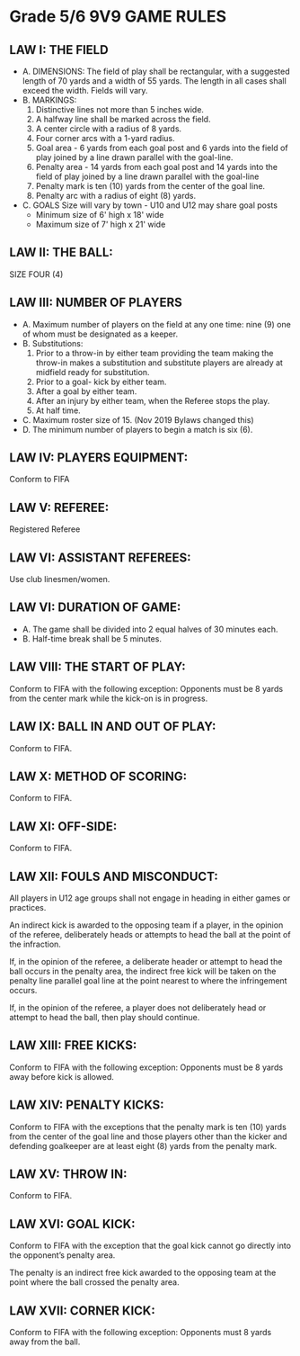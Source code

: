 # Grade 5/6 9V9 GAME RULES

## LAW I: THE FIELD

   * A. DIMENSIONS:
       The field of play shall be rectangular, with a suggested length of 70 yards and a width of 55 yards.
       The length in all cases shall exceed the width. Fields will vary.
   * B. MARKINGS:
      1. Distinctive lines not more than 5 inches wide.
      2. A halfway line shall be marked across the field.
      3. A center circle with a radius of 8 yards.
      4. Four corner arcs with a 1-yard radius.
      5. Goal area - 6 yards from each goal post and 6 yards into the field of play joined by a line drawn parallel with the goal-line.
      6. Penalty area - 14 yards from each goal post and 14 yards into the field of play joined by a line drawn parallel with the goal-line
      7. Penalty mark is ten (10) yards from the center of the goal line.
      8. Penalty arc with a radius of eight (8) yards.
   * C. GOALS
      Size will vary by town - U10 and U12 may share goal posts
      * Minimum size of 6' high x 18' wide
      * Maximum size of 7' high x 21' wide


## LAW II: THE BALL:
SIZE FOUR (4)

## LAW III: NUMBER OF PLAYERS

   * A. Maximum number of players on the field at any one time: nine (9) one of whom must be designated as a keeper.
   * B. Substitutions:
      1. Prior to a throw-in by either team providing the team making the throw-in makes a substitution and substitute players are already at midfield ready for substitution.
      2. Prior to a goal- kick by either team.
      3. After a goal by either team.
      4. After an injury by either team, when the Referee stops the play.
      5. At half time.
   * C. Maximum roster size of 15. (Nov 2019 Bylaws changed this)
   * D. The minimum number of players to begin a match is six (6).

## LAW IV: PLAYERS EQUIPMENT:
Conform to FlFA

## LAW V: REFEREE:
Registered Referee

## LAW VI: ASSISTANT REFEREES:
Use club linesmen/women.

## LAW VI: DURATION OF GAME:

   * A. The game shall be divided into 2 equal halves of 30 minutes each.
   * B. Half-time break shall be 5 minutes.

## LAW VIII: THE START OF PLAY:
Conform to FIFA with the following exception: Opponents must be 8 yards from the center mark while the kick-on is in progress.

## LAW IX: BALL IN AND OUT OF PLAY:
Conform to FIFA.

## LAW X: METHOD OF SCORING:
Conform to FIFA.

## LAW XI: OFF-SIDE:
Conform to FIFA.

## LAW XII: FOULS AND MISCONDUCT:
All players in U12 age groups shall not engage in heading in either games or practices.

An indirect kick is awarded to the opposing team if a player, in the opinion of the referee, deliberately heads or attempts to head the ball at the point of the infraction.

If, in the opinion of the referee, a deliberate header or attempt to head the ball occurs in the penalty area, the indirect free kick will be taken on the penalty line parallel goal line at the point nearest to where the infringement occurs.

If, in the opinion of the referee, a player does not deliberately head or attempt to head the ball, then play should continue.

## LAW XIII: FREE KICKS:
Conform to FIFA with the following exception: Opponents must be 8 yards away before kick is allowed.

## LAW XIV: PENALTY KICKS:
Conform to FIFA with the exceptions that the penalty mark is ten (10) yards from the center of the goal line and those players other than the kicker and defending goalkeeper are at least eight (8) yards from the penalty mark.

## LAW XV: THROW IN:
Conform to FIFA.

## LAW XVI: GOAL KICK:
Conform to FIFA with the exception that the goal kick cannot go directly into the opponent’s penalty area.

The penalty is an indirect free kick awarded to the opposing team at the point where the ball crossed the penalty area.

## LAW XVII: CORNER KICK:
Conform to FIFA with the following exception: Opponents must 8 yards away from the ball.
